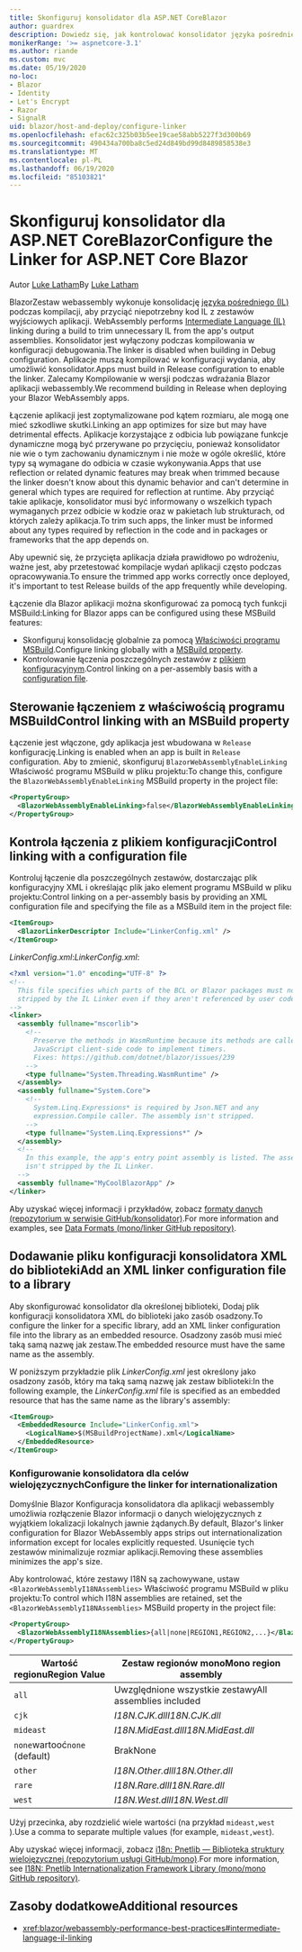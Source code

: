 ```yaml
---
title: Skonfiguruj konsolidator dla ASP.NET CoreBlazor
author: guardrex
description: Dowiedz się, jak kontrolować konsolidator języka pośredniego (IL) podczas kompilowania Blazor aplikacji.
monikerRange: '>= aspnetcore-3.1'
ms.author: riande
ms.custom: mvc
ms.date: 05/19/2020
no-loc:
- Blazor
- Identity
- Let's Encrypt
- Razor
- SignalR
uid: blazor/host-and-deploy/configure-linker
ms.openlocfilehash: efac62c325b03b5ee19cae58abb5227f3d300b69
ms.sourcegitcommit: 490434a700ba8c5ed24d849bd99d8489858538e3
ms.translationtype: MT
ms.contentlocale: pl-PL
ms.lasthandoff: 06/19/2020
ms.locfileid: "85103821"
---
```

# <a name="configure-the-linker-for-aspnet-core-blazor"></a><span data-ttu-id="a312f-103">Skonfiguruj konsolidator dla ASP.NET CoreBlazor</span><span class="sxs-lookup"><span data-stu-id="a312f-103">Configure the Linker for ASP.NET Core Blazor</span></span>

<span data-ttu-id="a312f-104">Autor [Luke Latham](https://github.com/guardrex)</span><span class="sxs-lookup"><span data-stu-id="a312f-104">By [Luke Latham](https://github.com/guardrex)</span></span>

Blazor<span data-ttu-id="a312f-105">Zestaw webassembly wykonuje konsolidację [języka pośredniego (IL)](/dotnet/standard/managed-code#intermediate-language--execution) podczas kompilacji, aby przyciąć niepotrzebny kod IL z zestawów wyjściowych aplikacji.</span><span class="sxs-lookup"><span data-stu-id="a312f-105"> WebAssembly performs [Intermediate Language (IL)](/dotnet/standard/managed-code#intermediate-language--execution) linking during a build to trim unnecessary IL from the app's output assemblies.</span></span> <span data-ttu-id="a312f-106">Konsolidator jest wyłączony podczas kompilowania w konfiguracji debugowania.</span><span class="sxs-lookup"><span data-stu-id="a312f-106">The linker is disabled when building in Debug configuration.</span></span> <span data-ttu-id="a312f-107">Aplikacje muszą kompilować w konfiguracji wydania, aby umożliwić konsolidator.</span><span class="sxs-lookup"><span data-stu-id="a312f-107">Apps must build in Release configuration to enable the linker.</span></span> <span data-ttu-id="a312f-108">Zalecamy Kompilowanie w wersji podczas wdrażania Blazor aplikacji webassembly.</span><span class="sxs-lookup"><span data-stu-id="a312f-108">We recommend building in Release when deploying your Blazor WebAssembly apps.</span></span> 

<span data-ttu-id="a312f-109">Łączenie aplikacji jest zoptymalizowane pod kątem rozmiaru, ale mogą one mieć szkodliwe skutki.</span><span class="sxs-lookup"><span data-stu-id="a312f-109">Linking an app optimizes for size but may have detrimental effects.</span></span> <span data-ttu-id="a312f-110">Aplikacje korzystające z odbicia lub powiązane funkcje dynamiczne mogą być przerywane po przycięciu, ponieważ konsolidator nie wie o tym zachowaniu dynamicznym i nie może w ogóle określić, które typy są wymagane do odbicia w czasie wykonywania.</span><span class="sxs-lookup"><span data-stu-id="a312f-110">Apps that use reflection or related dynamic features may break when trimmed because the linker doesn't know about this dynamic behavior and can't determine in general which types are required for reflection at runtime.</span></span> <span data-ttu-id="a312f-111">Aby przyciąć takie aplikacje, konsolidator musi być informowany o wszelkich typach wymaganych przez odbicie w kodzie oraz w pakietach lub strukturach, od których zależy aplikacja.</span><span class="sxs-lookup"><span data-stu-id="a312f-111">To trim such apps, the linker must be informed about any types required by reflection in the code and in packages or frameworks that the app depends on.</span></span> 

<span data-ttu-id="a312f-112">Aby upewnić się, że przycięta aplikacja działa prawidłowo po wdrożeniu, ważne jest, aby przetestować kompilacje wydań aplikacji często podczas opracowywania.</span><span class="sxs-lookup"><span data-stu-id="a312f-112">To ensure the trimmed app works correctly once deployed, it's important to test Release builds of the app frequently while developing.</span></span>

<span data-ttu-id="a312f-113">Łączenie dla Blazor aplikacji można skonfigurować za pomocą tych funkcji MSBuild:</span><span class="sxs-lookup"><span data-stu-id="a312f-113">Linking for Blazor apps can be configured using these MSBuild features:</span></span>

* <span data-ttu-id="a312f-114">Skonfiguruj konsolidację globalnie za pomocą [Właściwości programu MSBuild](#control-linking-with-an-msbuild-property).</span><span class="sxs-lookup"><span data-stu-id="a312f-114">Configure linking globally with a [MSBuild property](#control-linking-with-an-msbuild-property).</span></span>
* <span data-ttu-id="a312f-115">Kontrolowanie łączenia poszczególnych zestawów z [plikiem konfiguracyjnym](#control-linking-with-a-configuration-file).</span><span class="sxs-lookup"><span data-stu-id="a312f-115">Control linking on a per-assembly basis with a [configuration file](#control-linking-with-a-configuration-file).</span></span>

## <a name="control-linking-with-an-msbuild-property"></a><span data-ttu-id="a312f-116">Sterowanie łączeniem z właściwością programu MSBuild</span><span class="sxs-lookup"><span data-stu-id="a312f-116">Control linking with an MSBuild property</span></span>

<span data-ttu-id="a312f-117">Łączenie jest włączone, gdy aplikacja jest wbudowana w `Release` konfigurację.</span><span class="sxs-lookup"><span data-stu-id="a312f-117">Linking is enabled when an app is built in `Release` configuration.</span></span> <span data-ttu-id="a312f-118">Aby to zmienić, skonfiguruj `BlazorWebAssemblyEnableLinking` Właściwość programu MSBuild w pliku projektu:</span><span class="sxs-lookup"><span data-stu-id="a312f-118">To change this, configure the `BlazorWebAssemblyEnableLinking` MSBuild property in the project file:</span></span>

```xml
<PropertyGroup>
  <BlazorWebAssemblyEnableLinking>false</BlazorWebAssemblyEnableLinking>
</PropertyGroup>
```

## <a name="control-linking-with-a-configuration-file"></a><span data-ttu-id="a312f-119">Kontrola łączenia z plikiem konfiguracji</span><span class="sxs-lookup"><span data-stu-id="a312f-119">Control linking with a configuration file</span></span>

<span data-ttu-id="a312f-120">Kontroluj łączenie dla poszczególnych zestawów, dostarczając plik konfiguracyjny XML i określając plik jako element programu MSBuild w pliku projektu:</span><span class="sxs-lookup"><span data-stu-id="a312f-120">Control linking on a per-assembly basis by providing an XML configuration file and specifying the file as a MSBuild item in the project file:</span></span>

```xml
<ItemGroup>
  <BlazorLinkerDescriptor Include="LinkerConfig.xml" />
</ItemGroup>
```

<span data-ttu-id="a312f-121">*LinkerConfig.xml*:</span><span class="sxs-lookup"><span data-stu-id="a312f-121">*LinkerConfig.xml*:</span></span>

```xml
<?xml version="1.0" encoding="UTF-8" ?>
<!--
  This file specifies which parts of the BCL or Blazor packages must not be
  stripped by the IL Linker even if they aren't referenced by user code.
-->
<linker>
  <assembly fullname="mscorlib">
    <!--
      Preserve the methods in WasmRuntime because its methods are called by 
      JavaScript client-side code to implement timers.
      Fixes: https://github.com/dotnet/blazor/issues/239
    -->
    <type fullname="System.Threading.WasmRuntime" />
  </assembly>
  <assembly fullname="System.Core">
    <!--
      System.Linq.Expressions* is required by Json.NET and any 
      expression.Compile caller. The assembly isn't stripped.
    -->
    <type fullname="System.Linq.Expressions*" />
  </assembly>
  <!--
    In this example, the app's entry point assembly is listed. The assembly
    isn't stripped by the IL Linker.
  -->
  <assembly fullname="MyCoolBlazorApp" />
</linker>
```

<span data-ttu-id="a312f-122">Aby uzyskać więcej informacji i przykładów, zobacz [formaty danych (repozytorium w serwisie GitHub/konsolidator)](https://github.com/mono/linker/blob/master/docs/data-formats.md).</span><span class="sxs-lookup"><span data-stu-id="a312f-122">For more information and examples, see [Data Formats (mono/linker GitHub repository)](https://github.com/mono/linker/blob/master/docs/data-formats.md).</span></span>

## <a name="add-an-xml-linker-configuration-file-to-a-library"></a><span data-ttu-id="a312f-123">Dodawanie pliku konfiguracji konsolidatora XML do biblioteki</span><span class="sxs-lookup"><span data-stu-id="a312f-123">Add an XML linker configuration file to a library</span></span>

<span data-ttu-id="a312f-124">Aby skonfigurować konsolidator dla określonej biblioteki, Dodaj plik konfiguracji konsolidatora XML do biblioteki jako zasób osadzony.</span><span class="sxs-lookup"><span data-stu-id="a312f-124">To configure the linker for a specific library, add an XML linker configuration file into the library as an embedded resource.</span></span> <span data-ttu-id="a312f-125">Osadzony zasób musi mieć taką samą nazwę jak zestaw.</span><span class="sxs-lookup"><span data-stu-id="a312f-125">The embedded resource must have the same name as the assembly.</span></span>

<span data-ttu-id="a312f-126">W poniższym przykładzie plik *LinkerConfig.xml* jest określony jako osadzony zasób, który ma taką samą nazwę jak zestaw biblioteki:</span><span class="sxs-lookup"><span data-stu-id="a312f-126">In the following example, the *LinkerConfig.xml* file is specified as an embedded resource that has the same name as the library's assembly:</span></span>

```xml
<ItemGroup>
  <EmbeddedResource Include="LinkerConfig.xml">
    <LogicalName>$(MSBuildProjectName).xml</LogicalName>
  </EmbeddedResource>
</ItemGroup>
```

### <a name="configure-the-linker-for-internationalization"></a><span data-ttu-id="a312f-127">Konfigurowanie konsolidatora dla celów wielojęzycznych</span><span class="sxs-lookup"><span data-stu-id="a312f-127">Configure the linker for internationalization</span></span>

<span data-ttu-id="a312f-128">Domyślnie Blazor Konfiguracja konsolidatora dla aplikacji webassembly umożliwia rozłączenie Blazor informacji o danych wielojęzycznych z wyjątkiem lokalizacji lokalnych jawnie żądanych.</span><span class="sxs-lookup"><span data-stu-id="a312f-128">By default, Blazor's linker configuration for Blazor WebAssembly apps strips out internationalization information except for locales explicitly requested.</span></span> <span data-ttu-id="a312f-129">Usunięcie tych zestawów minimalizuje rozmiar aplikacji.</span><span class="sxs-lookup"><span data-stu-id="a312f-129">Removing these assemblies minimizes the app's size.</span></span>

<span data-ttu-id="a312f-130">Aby kontrolować, które zestawy I18N są zachowywane, ustaw `<BlazorWebAssemblyI18NAssemblies>` Właściwość programu MSBuild w pliku projektu:</span><span class="sxs-lookup"><span data-stu-id="a312f-130">To control which I18N assemblies are retained, set the `<BlazorWebAssemblyI18NAssemblies>` MSBuild property in the project file:</span></span>

```xml
<PropertyGroup>
  <BlazorWebAssemblyI18NAssemblies>{all|none|REGION1,REGION2,...}</BlazorWebAssemblyI18NAssemblies>
</PropertyGroup>
```

| <span data-ttu-id="a312f-131">Wartość regionu</span><span class="sxs-lookup"><span data-stu-id="a312f-131">Region Value</span></span>     | <span data-ttu-id="a312f-132">Zestaw regionów mono</span><span class="sxs-lookup"><span data-stu-id="a312f-132">Mono region assembly</span></span>    |
| ---------------- | ----------------------- |
| `all`            | <span data-ttu-id="a312f-133">Uwzględnione wszystkie zestawy</span><span class="sxs-lookup"><span data-stu-id="a312f-133">All assemblies included</span></span> |
| `cjk`            | <span data-ttu-id="a312f-134">*I18N.CJK.dll*</span><span class="sxs-lookup"><span data-stu-id="a312f-134">*I18N.CJK.dll*</span></span>          |
| `mideast`        | <span data-ttu-id="a312f-135">*I18N.MidEast.dll*</span><span class="sxs-lookup"><span data-stu-id="a312f-135">*I18N.MidEast.dll*</span></span>      |
| <span data-ttu-id="a312f-136">`none`wartooć</span><span class="sxs-lookup"><span data-stu-id="a312f-136">`none` (default)</span></span> | <span data-ttu-id="a312f-137">Brak</span><span class="sxs-lookup"><span data-stu-id="a312f-137">None</span></span>                    |
| `other`          | <span data-ttu-id="a312f-138">*I18N.Other.dll*</span><span class="sxs-lookup"><span data-stu-id="a312f-138">*I18N.Other.dll*</span></span>        |
| `rare`           | <span data-ttu-id="a312f-139">*I18N.Rare.dll*</span><span class="sxs-lookup"><span data-stu-id="a312f-139">*I18N.Rare.dll*</span></span>         |
| `west`           | <span data-ttu-id="a312f-140">*I18N.West.dll*</span><span class="sxs-lookup"><span data-stu-id="a312f-140">*I18N.West.dll*</span></span>         |

<span data-ttu-id="a312f-141">Użyj przecinka, aby rozdzielić wiele wartości (na przykład `mideast,west` ).</span><span class="sxs-lookup"><span data-stu-id="a312f-141">Use a comma to separate multiple values (for example, `mideast,west`).</span></span>

<span data-ttu-id="a312f-142">Aby uzyskać więcej informacji, zobacz [i18n: Pnetlib — Biblioteka struktury wielojęzycznej (repozytorium usługi GitHub/mono)](https://github.com/mono/mono/tree/master/mcs/class/I18N).</span><span class="sxs-lookup"><span data-stu-id="a312f-142">For more information, see [I18N: Pnetlib Internationalization Framework Library (mono/mono GitHub repository)](https://github.com/mono/mono/tree/master/mcs/class/I18N).</span></span>

## <a name="additional-resources"></a><span data-ttu-id="a312f-143">Zasoby dodatkowe</span><span class="sxs-lookup"><span data-stu-id="a312f-143">Additional resources</span></span>

* <xref:blazor/webassembly-performance-best-practices#intermediate-language-il-linking>
